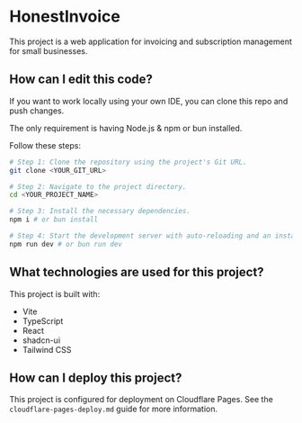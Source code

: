 # HonestInvoice

This project is a web application for invoicing and subscription management for small businesses.

## How can I edit this code?

If you want to work locally using your own IDE, you can clone this repo and push changes.

The only requirement is having Node.js & npm or bun installed.

Follow these steps:

```sh
# Step 1: Clone the repository using the project's Git URL.
git clone <YOUR_GIT_URL>

# Step 2: Navigate to the project directory.
cd <YOUR_PROJECT_NAME>

# Step 3: Install the necessary dependencies.
npm i # or bun install

# Step 4: Start the development server with auto-reloading and an instant preview.
npm run dev # or bun run dev
```

## What technologies are used for this project?

This project is built with:

- Vite
- TypeScript
- React
- shadcn-ui
- Tailwind CSS

## How can I deploy this project?

This project is configured for deployment on Cloudflare Pages. See the `cloudflare-pages-deploy.md` guide for more information.
